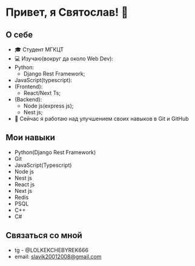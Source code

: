 # Привет, я Святослав! 👋

## О себе
- 🎓 Студент МГКЦТ
- 💻 Изучаю(вокруг да около Web Dev):
- Python:
  - Django Rest Framework;
- JavaScript(typescript):
- (Frontend):
  - React/Next Ts;
- (Backend):
  - Node js(express js);
  - Nest js;
- 🌱 Сейчас я работаю над улучшением своих навыков в Git и GitHub

## Мои навыки
- Python(Django Rest Framework)
- Git
- JavaScript(Typescript)
- Node js
- Nest js
- React js
- Next js
- Redis
- PSQL
- C++
- C#
  

## Связаться со мной
- tg - @LOLKEKCHEBYREK666
- email: slavik20012008@gmail.com
